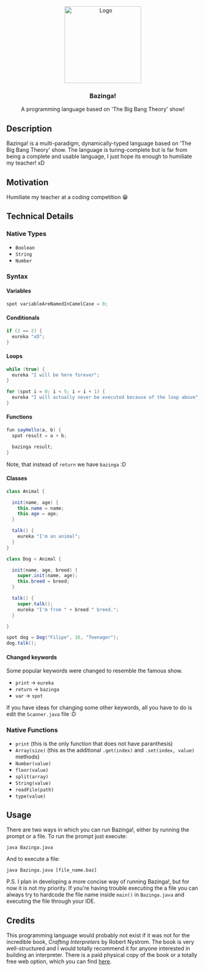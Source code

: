 <div align="center">
  
  <img src="https://i.pinimg.com/originals/2f/b0/21/2fb02132a0f8ac1543495367c78562bd.png" alt="Logo" width="200">

  <h3>Bazinga!</h3>

  <p>
    A programming language based on 'The Big Bang Theory' show!
  </p>
</div>

## Description
Bazinga! is a multi-paradigm, dynamically-typed language based on 'The Big Bang Theory' show. The language is turing-complete but
is far from being a complete and usable language, I just hope its enough to humiliate my teacher! xD

## Motivation
Humiliate my teacher at a coding competition 😁

## Technical Details

### Native Types
- `Boolean`
- `String`
- `Number`

### Syntax

#### Variables

```java
spot variableAreNamedInCamelCase = 0;
```

#### Conditionals

```java
if (2 == 2) {
  eureka "xD";
}
```

#### Loops

```java
while (true) {
  eureka "I will be here forever";
}

for (spot i = 0; i < 5; i = i + 1) {
  eureka "I will actually never be executed because of the loop above";
}
```

#### Functions

```java
fun sayHello(a, b) {
  spot result = a + b;

  bazinga result;
}
```
Note, that instead of `return` we have `bazinga` :D


#### Classes

```java
class Animal {

  init(name, age) {
    this.name = name;
    this.age = age;
  }

  talk() {
    eureka "I'm an animal";
  }
}

class Dog < Animal {

  init(name, age, breed) {
    super.init(name, age);
    this.breed = breed;
  }

  talk() {
    super.talk();
    eureka "I'm from " + breed " breed.";
  }

}

spot dog = Dog("Filipe", 16, "Teenager");
dog.talk();
```

#### Changed keywords
Some popular keywords were changed to resemble the famous show.

- `print` -> `eureka`
- `return` -> `bazinga`
- `var` -> `spot`

If you have ideas for changing some other keywords, all you have to do is edit the `Scanner.java` file :D

### Native Functions
- `print` (this is the only function that does not have paranthesis)
- `Array(size)` (this as the additional `.get(index)` and `.set(index, value)` methods)
- `Number(value)`
- `floor(value)`
- `split(array)`
- `String(value)`
- `readFile(path)`
- `type(value)`

## Usage
There are two ways in which you can run Bazinga!, either by running the prompt or a file. To run the prompt
just execute: 
```
java Bazinga.java
```
And to execute a file:
```
java Bazinga.java [file_name.baz]
```
P.S. I plan in developing a more concise way of running Bazinga!, but for now it is not my priority. If you're
having trouble executing the a file you can always try to hardcode the file name inside `main()` in `Bazinga.java` and executing the file through your IDE. 

## Credits
This programming language would probably not exist if it was not for the incredible book, *Crafting Interpreters* by Robert Nystrom. The book is very well-structured and I would totally recommend it for anyone interested in building an interpreter. There is a paid physical copy of the book or a totally free web option, which you can find [here](http://craftinginterpreters.com/).